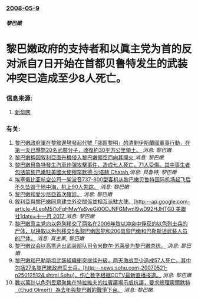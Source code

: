 ### [2008-05-9](/news/2008/05/9/index.md)

##### 黎巴嫩
# 黎巴嫩政府的支持者和以眞主党为首的反对派自7日开始在首都贝鲁特发生的武装冲突已造成至少8人死亡。




### 信息来源:

1. [新华网](http://news.xinhuanet.com/newscenter/2008-05/09/content_8137320.htm)

### 有关:

1. [黎巴嫩政府軍在黎敘邊境發起代號「郊區黎明」的清剿伊斯蘭國軍事行動，在第一天已擊斃20名武裝分子，收復約30平方公里領土。 ](/zh/news/2017/08/19/黎巴嫩政府軍在黎敘邊境發起代號-郊區黎明-的清剿伊斯蘭國軍事行動-在第一天已擊斃20名武裝分子-收復約30平方公里領土.md) _消息: 黎巴嫩_
2. [ 黎巴嫩稱因敘利亞直升機侵入黎巴嫩領空而向其開火 ](/zh/news/2013/12/30/黎巴嫩稱因敘利亞直升機侵入黎巴嫩領空而向其開火.md) _消息: 黎巴嫩_
3. [ 黎巴嫩貝魯特發生汽車炸彈攻擊事件，造成七人死亡，71人受傷。其中喪生者包括前黎巴嫩駐美國大使穆罕默德·沙塔赫 Chatah ](/zh/news/2013/12/27/黎巴嫩貝魯特發生汽車炸彈攻擊事件-造成七人死亡-71人受傷-其中喪生者包括前黎巴嫩駐美國大使穆罕默德-沙塔赫-Chat.md) _消息: 貝魯特, 黎巴嫩_
4. [ 埃塞俄比亚航空公司一架波音737-800型客机从黎巴嫩贝鲁特国际机场起飞后不久坠毁于地中海，机上90人失踪。](/zh/news/2010/01/25/埃塞俄比亚航空公司一架波音737-800型客机从黎巴嫩贝鲁特国际机场起飞后不久坠毁于地中海-机上90人失踪.md) _消息: 黎巴嫩_
5. [黎巴嫩和愛沙尼亞首次確診。](/zh/news/2009/05/30/黎巴嫩和愛沙尼亞首次確診.md) _消息: 黎巴嫩_
6. [ 敘利亞與黎巴嫩同意建立外交關係並相互派駐大使。[http:--ap.google.com-article-ALeqM5i1oFgHMwYaSyeGi0ODJNFGMvml9wD92HJHTG0 美聯社]date=十一月 2017 ](/zh/news/2008/08/14/敘利亞與黎巴嫩同意建立外交關係並相互派駐大使-http-apgooglecom-article-ALeqM5.md) _消息: 黎巴嫩_
7. [黎巴嫩真主党向以色列移交了两名在2006年黎以冲突中俘获的以色列士兵的尸体，以换取以色列移交5名黎巴嫩囚犯和200具黎巴嫩和巴勒斯坦武装人员的尸体。](/zh/news/2008/07/16/黎巴嫩真主党向以色列移交了两名在2006年黎以冲突中俘获的以色列士兵的尸体-以换取以色列移交5名黎巴嫩囚犯和200具黎巴.md) _消息: 真主黨, 黎巴嫩_
8. [黎巴嫩议会以高票选出武装部队司令米歇尔·苏莱曼为黎巴嫩总统。](/zh/news/2008/05/25/黎巴嫩议会以高票选出武装部队司令米歇尔-苏莱曼为黎巴嫩总统.md) _消息: 黎巴嫩_
9. [黎巴嫩和巴勒斯坦武裝組織衝突继续升級，两天激战至少造成57人死亡，其中包括27名黎巴嫩政府军士兵。[http:--news.sohu.com-20070521-n250125124.shtml Sohu]，伤亡数字根据CCTV最新直播报道。](/zh/news/2007/05/21/黎巴嫩和巴勒斯坦武裝組織衝突继续升級-两天激战至少造成57人死亡-其中包括27名黎巴嫩政府军士兵-http-new.md) _消息: 黎巴嫩_
10. [數以萬計以色列民眾聚集在特拉維夫的拉賓廣場示威抗議，要求總理奧爾默特（Ehud Olmert）為去年與黎巴嫩的戰爭下台。](/zh/news/2007/05/3/數以萬計以色列民眾聚集在特拉維夫的拉賓廣場示威抗議-要求總理奧爾默特-Ehud-Olmert-為去年與黎巴嫩的戰爭下台.md) _消息: 黎巴嫩_
